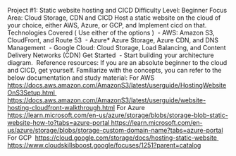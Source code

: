 Project #1: Static website hosting and CICD
Difficulty Level: Beginner Focus Area: Cloud Storage, CDN and CICD
Host a static website on the cloud of your choice, either AWS, Azure, or GCP, and Implement cicd on that.
Technologies Covered ( Use either of the options ) 
- AWS: Amazon S3, CloudFront, and Route 53 
- Azure* Azure Storage, Azure CDN, and DNS Management 
- Google Cloud: Cloud Storage, Load Balancing, and Content Delivery Networks (CDN)
Get Started  -  Start building your architecture diagram. 
Reference resources: If you are an absolute beginner to the cloud and CICD, get yourself. Familiarize with the concepts, you can refer to the below documentation and study material:
For AWS 
https://docs.aws.amazon.com/AmazonS3/latest/userguide/HostingWebsiteOnS3Setup.html https://docs.aws.amazon.com/AmazonS3/latest/userguide/website-hosting-cloudfront-walkthrough.html
For Azure
https://learn.microsoft.com/en-us/azure/storage/blobs/storage-blob-static-website-how-to?tabs=azure-portal https://learn.microsoft.com/en-us/azure/storage/blobs/storage-custom-domain-name?tabs=azure-portal
For GCP 
https://cloud.google.com/storage/docs/hosting-static-website https://www.cloudskillsboost.google/focuses/1251?parent=catalog
